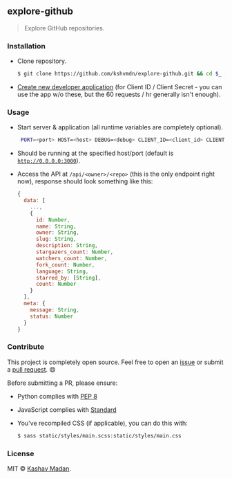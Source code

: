 ## explore-github

> Explore GitHub repositories.

### Installation

- Clone repository.

  ```sh
  $ git clone https://github.com/kshvmdn/explore-github.git && cd $_ && pip install -r ./requirements.txt
  ```

- [Create new developer application](https://github.com/settings/developers) (for Client ID / Client Secret - you can use the app w/o these, but the 60 requests / hr generally isn't enough).

### Usage

- Start server & application (all runtime variables are completely optional).

  ```sh
   PORT=<port> HOST=<host> DEBUG=<debug> CLIENT_ID=<client_id> CLIENT_SECRET=<client_secret> ./app.py
  ```

- Should be running at the specified host/port (default is [`http://0.0.0.0:3000`](http://0.0.0.0:3000)).

- Access the API at `/api/<owner>/<repo>` (this is the only endpoint right now), response should look something like this:

  ```js
  {
    data: [
      ...,
      {
        id: Number,
        name: String,
        owner: String,
        slug: String,
        description: String,
        stargazers_count: Number,
        watchers_count: Number,
        fork_count: Number,
        language: String,
        starred_by: [String],
        count: Number
      }
    ],
    meta: {
      message: String,
      status: Number
    }
  }
  ```

### Contribute

This project is completely open source. Feel free to open an [issue](https://github.com/kshvmdn/github-list/issues) or submit a [pull request](https://github.com/kshvmdn/github-list/pulls). :smile:

Before submitting a PR, please ensure:

  - Python complies with [PEP 8](https://www.python.org/dev/peps/pep-0008/)
  - JavaScript complies with [Standard](https://github.com/feross/standard)
  - You've recompiled CSS (if applicable), you can do this with:

    ```sh
    $ sass static/styles/main.scss:static/styles/main.css
    ```

### License

MIT © [Kashav Madan](http://kshvmdn.com).

